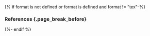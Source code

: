 {% if format is not defined or format is defined and format != "tex"-%}
### References {.page_break_before}

<!-- Explicitly insert bibliography here -->
<div id="refs"></div>
{%- endif %}

<!-- Define citation tags below -->
[@tag:Park2020_distancing]: doi:10.3201/eid2611.201099

<!-- Individual sections that have been published as preprints or journal manuscripts -->
[@individual-pathogenesis]: https://pubmed.ncbi.nlm.nih.gov/34698547/
[@individual-nutraceuticals]: https://pubmed.ncbi.nlm.nih.gov/33947804/
[@individual-pharmaceuticals]: https://pubmed.ncbi.nlm.nih.gov/34726496/
[@individual-diagnostics]: arxiv:2204.12598
[@individual-vaccines-traditional]: arxiv:2208.08907
